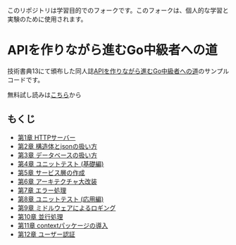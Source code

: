 このリポジトリは学習目的でのフォークです。このフォークは、個人的な学習と実験のために使用されます。
# APIを作りながら進むGo中級者への道
技術書典13にて頒布した同人誌[APIを作りながら進むGo中級者への道](https://techbookfest.org/product/jXDAEU1dR53kbZkgtDm9zx)のサンプルコードです。

無料試し読みは[こちら](https://hsaki.booth.pm/items/4142313)から

## もくじ
- [第1章 HTTPサーバー](./chapter1/README.md)
- [第2章 構造体とjsonの扱い方](./chapter2/README.md)
- [第3章 データベースの扱い方](./chapter3/README.md)
- [第4章 ユニットテスト (基礎編)](./chapter4/README.md)
- [第5章 サービス層の作成](./chapter5/README.md)
- [第6章 アーキテクチャ大改装](./chapter6/README.md)
- [第7章 エラー処理](./chapter7/README.md)
- [第8章 ユニットテスト (応用編)](./chapter8/README.md)
- [第9章 ミドルウェアによるロギング](./chapter9/README.md)
- [第10章 並行処理](./chapter10/README.md)
- [第11章 contextパッケージの導入](./chapter11/README.md)
- [第12章 ユーザー認証](./chapter12/README.md)
